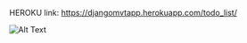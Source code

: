 HEROKU link:
https://djangomvtapp.herokuapp.com/todo_list/

![Alt Text]([https://media.giphy.com/media/vFKqnCdLPNOKc/giphy.gif](https://vk.com/doc661500453_640291380?hash=bPu6rcxXQN68ZRGgSk9HfglsV2XMpDBkfMlXGjQw1f0&dl=WxaAWwbqAM9BeFGsBlAgZMSAx815zTwN53U2RHBvyD8))

